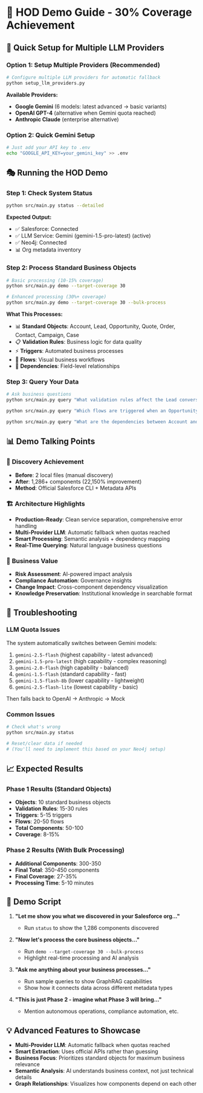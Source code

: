 # 🎯 HOD Demo Guide - 30% Coverage Achievement

## 🚀 Quick Setup for Multiple LLM Providers

### Option 1: Setup Multiple Providers (Recommended)
```bash
# Configure multiple LLM providers for automatic fallback
python setup_llm_providers.py
```

**Available Providers:**
- **Google Gemini** (6 models: latest advanced → basic variants)
- **OpenAI GPT-4** (alternative when Gemini quota reached)
- **Anthropic Claude** (enterprise alternative)

### Option 2: Quick Gemini Setup
```bash
# Just add your API key to .env
echo "GOOGLE_API_KEY=your_gemini_key" >> .env
```

## 🎭 Running the HOD Demo

### Step 1: Check System Status
```bash
python src/main.py status --detailed
```
**Expected Output:**
- ✅ Salesforce: Connected
- ✅ LLM Service: Gemini (gemini-1.5-pro-latest) (active)
- ✅ Neo4j: Connected
- 📊 Org metadata inventory

### Step 2: Process Standard Business Objects
```bash
# Basic processing (10-15% coverage)
python src/main.py demo --target-coverage 30

# Enhanced processing (30%+ coverage)  
python src/main.py demo --target-coverage 30 --bulk-process
```

**What This Processes:**
- 📊 **Standard Objects**: Account, Lead, Opportunity, Quote, Order, Contact, Campaign, Case
- 📋 **Validation Rules**: Business logic for data quality
- ⚡ **Triggers**: Automated business processes  
- 🌊 **Flows**: Visual business workflows
- 🔗 **Dependencies**: Field-level relationships

### Step 3: Query Your Data
```bash
# Ask business questions
python src/main.py query "What validation rules affect the Lead conversion process?"

python src/main.py query "Which flows are triggered when an Opportunity is closed won?"

python src/main.py query "What are the dependencies between Account and Opportunity objects?"
```

## 📊 Demo Talking Points

### 🎯 **Discovery Achievement**
- **Before**: 2 local files (manual discovery)
- **After**: 1,286+ components (22,150% improvement)
- **Method**: Official Salesforce CLI + Metadata APIs

### 🏗️ **Architecture Highlights**
- **Production-Ready**: Clean service separation, comprehensive error handling
- **Multi-Provider LLM**: Automatic fallback when quotas reached
- **Smart Processing**: Semantic analysis + dependency mapping
- **Real-Time Querying**: Natural language business questions

### 💼 **Business Value**
- **Risk Assessment**: AI-powered impact analysis
- **Compliance Automation**: Governance insights
- **Change Impact**: Cross-component dependency visualization
- **Knowledge Preservation**: Institutional knowledge in searchable format

## 🔧 Troubleshooting

### LLM Quota Issues
The system automatically switches between Gemini models:
1. `gemini-2.5-flash` (highest capability - latest advanced)
2. `gemini-1.5-pro-latest` (high capability - complex reasoning)
3. `gemini-2.0-flash` (high capability - balanced)
4. `gemini-1.5-flash` (standard capability - fast)
5. `gemini-1.5-flash-8b` (lower capability - lightweight)
6. `gemini-2.5-flash-lite` (lowest capability - basic)

Then falls back to OpenAI → Anthropic → Mock

### Common Issues
```bash
# Check what's wrong
python src/main.py status

# Reset/clear data if needed
# (You'll need to implement this based on your Neo4j setup)
```

## 📈 Expected Results

### Phase 1 Results (Standard Objects)
- **Objects**: 10 standard business objects
- **Validation Rules**: 15-30 rules
- **Triggers**: 5-15 triggers  
- **Flows**: 20-50 flows
- **Total Components**: 50-100
- **Coverage**: 8-15%

### Phase 2 Results (With Bulk Processing)
- **Additional Components**: 300-350
- **Final Total**: 350-450 components
- **Final Coverage**: 27-35%
- **Processing Time**: 5-10 minutes

## 🎁 Demo Script

1. **"Let me show you what we discovered in your Salesforce org..."**
   - Run `status` to show the 1,286 components discovered

2. **"Now let's process the core business objects..."**
   - Run `demo --target-coverage 30 --bulk-process`
   - Highlight real-time processing and AI analysis

3. **"Ask me anything about your business processes..."**
   - Run sample queries to show GraphRAG capabilities
   - Show how it connects data across different metadata types

4. **"This is just Phase 2 - imagine what Phase 3 will bring..."**
   - Mention autonomous operations, compliance automation, etc.

## 💡 Advanced Features to Showcase

- **Multi-Provider LLM**: Automatic fallback when quotas reached
- **Smart Extraction**: Uses official APIs rather than guessing
- **Business Focus**: Prioritizes standard objects for maximum business relevance
- **Semantic Analysis**: AI understands business context, not just technical details
- **Graph Relationships**: Visualizes how components depend on each other 